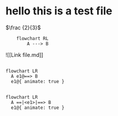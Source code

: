 # hello this is a test file 


$\frac {2}{3}$

```mermaid
	flowchart RL
		A ---> B
```

![[Link file.md]]




``` mermaid

flowchart LR
  A e1@==> B
  e1@{ animate: true }

```


```mermaid

flowchart LR
  A ==|<e1>|==> B
  e1@{ animate: true }
  
```
